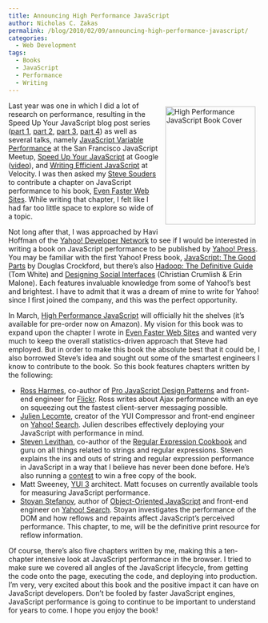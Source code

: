 ```yaml
---
title: Announcing High Performance JavaScript
author: Nicholas C. Zakas
permalink: /blog/2010/02/09/announcing-high-performance-javascript/
categories:
  - Web Development
tags:
  - Books
  - JavaScript
  - Performance
  - Writing
---
```

[<img style="padding:10px" src="http://i764.photobucket.com/albums/xx289/nzakas/nczonline/hpjs_big.png" alt="High Performance JavaScript Book Cover" width="180" height="236" align="right" />][1]Last year was one in which I did a lot of research on performance, resulting in the Speed Up Your JavaScript blog post series ([part 1][2], [part 2][3], [part 3][4], [part 4][5]) as well as several talks, namely [JavaScript Variable Performance][6] at the San Francisco JavaScript Meetup, [Speed Up Your JavaScript][7] at Google ([video][8]), and [Writing Efficient JavaScript][9] at Velocity. I was then asked my [Steve Souders][10] to contribute a chapter on JavaScript performance to his book, [Even Faster Web Sites][11]. While writing that chapter, I felt like I had far too little space to explore so wide of a topic.

Not long after that, I was approached by Havi Hoffman of the [Yahoo! Developer Network][12] to see if I would be interested in writing a book on JavaScript performance to be published by [Yahoo! Press][13]. You may be familiar with the first Yahoo! Press book, [JavaScript: The Good Parts][14] by Douglas Crockford, but there&#8217;s also [Hadoop: The Definitive Guide][15] (Tom White) and [Designing Social Interfaces][16] (Christian Crumlish & Erin Malone). Each features invaluable knowledge from some of Yahoo!&#8217;s best and brightest. I have to admit that it was a dream of mine to write for Yahoo! since I first joined the company, and this was the perfect opportunity.

In March, [High Performance JavaScript][1] will officially hit the shelves (it&#8217;s available for pre-order now on Amazon). My vision for this book was to expand upon the chapter I wrote in [Even Faster Web Sites][11] and wanted very much to keep the overall statistics-driven approach that Steve had employed. But in order to make this book the absolute best that it could be, I also borrowed Steve&#8217;s idea and sought out some of the smartest engineers I know to contribute to the book. So this book features chapters written by the following:

  * [Ross Harmes][17], co-author of [Pro JavaScript Design Patterns][18] and front-end engineer for [Flickr][19]. Ross writes about Ajax performance with an eye on squeezing out the fastest client-server messaging possible.
  * [Julien Lecomte][20], creator of the YUI Compressor and front-end engineer on [Yahoo! Search][21]. Julien describes effectively deploying your JavaScript with performance in mind.
  * [Steven Levithan][22], co-author of the [Regular Expression Cookbook][23] and guru on all things related to strings and regular expressions. Steven explains the ins and outs of string and regular expression performance in JavaScript in a way that I believe has never been done before. He&#8217;s also running a [contest][24] to win a free copy of the book.
  * Matt Sweeney, [YUI 3][25] architect. Matt focuses on currently available tools for measuring JavaScript performance.
  * [Stoyan Stefanov][26], author of [Object-Oriented JavaScript][27] and front-end engineer on [Yahoo! Search][21]. Stoyan investigates the performance of the DOM and how reflows and repaints affect JavaScript&#8217;s perceived performance. This chapter, to me, will be the definitive print resource for reflow information.

Of course, there&#8217;s also five chapters written by me, making this a ten-chapter intensive look at JavaScript performance in the browser. I tried to make sure we covered all angles of the JavaScript lifecycle, from getting the code onto the page, executing the code, and deploying into production. I&#8217;m very, very excited about this book and the positive impact it can have on JavaScript developers. Don&#8217;t be fooled by faster JavaScript engines, JavaScript performance is going to continue to be important to understand for years to come. I hope you enjoy the book!

 [1]: http://www.amazon.com/gp/product/059680279X?ie=UTF8&tag=nczonline-20&linkCode=as2&camp=1789&creative=390957&creativeASIN=059680279X
 [2]: {{site.url}}/blog/2009/01/13/speed-up-your-javascript-part-1/
 [3]: {{site.url}}/blog/2009/01/20/speed-up-your-javascript-part-2/
 [4]: {{site.url}}/blog/2009/01/27/speed-up-your-javascript-part-3/
 [5]: {{site.url}}/blog/2009/02/03/speed-up-your-javascript-part-4/
 [6]: http://www.slideshare.net/nzakas/java-script-variable-performance-presentation
 [7]: http://www.slideshare.net/nzakas/speed-up-your-javascript
 [8]: http://www.youtube.com/watch?v=mHtdZgou0qU
 [9]: http://www.slideshare.net/nzakas/writing-efficient-javascript
 [10]: http://www.stevesouders.com
 [11]: http://www.amazon.com/gp/product/0596522304?ie=UTF8&tag=nczonline-20&link_code=as3&camp=211189&creative=373489&creativeASIN=0596522304
 [12]: http://developer.yahoo.com
 [13]: http://developer.yahoo.com/yahoopress/
 [14]: http://www.amazon.com/gp/product/0596517742?ie=UTF8&tag=nczonline-20&linkCode=as2&camp=1789&creative=390957&creativeASIN=0596517742
 [15]: http://www.amazon.com/gp/product/0596521979?ie=UTF8&tag=nczonline-20&linkCode=as2&camp=1789&creative=390957&creativeASIN=0596521979
 [16]: http://www.amazon.com/gp/product/0596154925?ie=UTF8&tag=nczonline-20&linkCode=as2&camp=1789&creative=390957&creativeASIN=0596154925
 [17]: http://techfoolery.com/
 [18]: http://www.amazon.com/gp/product/159059908X?ie=UTF8&tag=nczonline-20&linkCode=as2&camp=1789&creative=390957&creativeASIN=159059908X
 [19]: http://www.flickr.com
 [20]: http://www.julienlecomte.net/
 [21]: http://search.yahoo.com
 [22]: http://blog.stevenlevithan.com/
 [23]: http://www.amazon.com/gp/product/0596520689?ie=UTF8&tag=nczonline-20&linkCode=as2&camp=1789&creative=390957&creativeASIN=0596520689
 [24]: http://blog.stevenlevithan.com/archives/high-performance-javascript
 [25]: http://developer.yahoo.com/yui/3/
 [26]: http://www.phpied.com
 [27]: http://www.amazon.com/gp/product/1847194141?ie=UTF8&tag=nczonline-20&linkCode=as2&camp=1789&creative=390957&creativeASIN=1847194141
